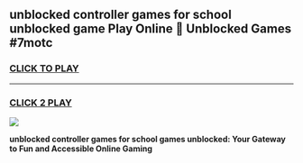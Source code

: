 
## unblocked controller games for school unblocked game Play Online 👋 Unblocked Games #7motc
<h3>
<a href="https://premium.freeplayer.one?title=unblocked_controller_games_for_school&ref=21F">CLICK TO PLAY</a></h3>
<hr>

<h3>
<a href="https://premium.freeplayer.one?title=unblocked_controller_games_for_school&ref=21F">CLICK 2 PLAY</a>
  
</h3>

<a href="https://premium.freeplayer.one?title=unblocked_controller_games_for_school&ref=21F/"><img src="https://clearcache.store/games.png"></a>


**unblocked controller games for school games unblocked: Your Gateway to Fun and Accessible Online Gaming**
